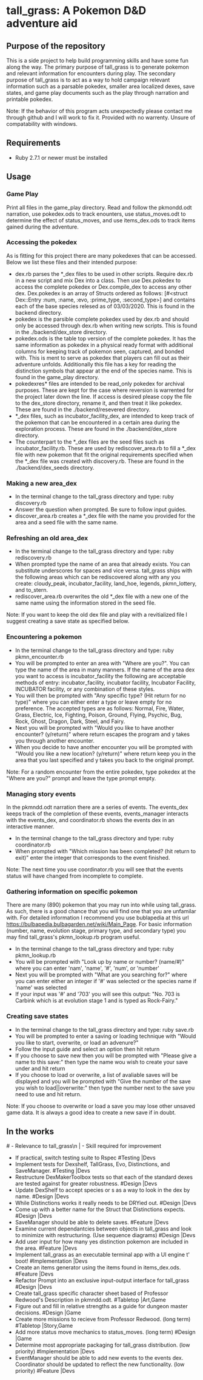 # tall_grass: A Pokemon D&D adventure aid
## Purpose of the repository
This is a side project to help build programming skills and have some fun along the way. The primary purpose of tall_grass is to generate pokemon and relevant information for encounters during play. The secondary purpose of tall_grass is to act as a way to hold campaign relevant information such as a parsable pokedex, smaller area localized dexes, save states, and game play documents such as the play through narration and printable pokedex.

Note: If the behavior of this program acts unexpectedly please contact me through github and I will work to fix it. Provided with no warrenty. Unsure of compatability with windows.

## Requirements
* Ruby 2.7.1 or newer must be installed

## Usage

### Game Play
Print all files in the game_play directory. Read and follow the pkmondd.odt narration, use pokedex.ods to track enounters, use status_moves.odt to determine the effect of status_moves, and use items_dex.ods to track items gained during the adventure.

### Accessing the pokedex
As is fitting for this project there are many pokedexes that can be accessed. Below we list these files and their intended purpose:

* dex.rb parses the \*\_dex files to be used in other scripts. Require dex.rb in a new script and mix Dex into a class. Then use Dex.pokedex to access the complete pokedex or Dex.compile_dex to access any other dex. Dex.pokedex is an array of Structs ordered as follows: [#<struct Dex::Entry :num, :name, :evo, :prime_type, :second_type>] and contains each of the base species relesed as of 03/03/2020. This is found in the backend directory.
* pokedex is the parsible complete pokedex used by dex.rb and should only be accessed through dex.rb when writing new scripts. This is found in the ./backend/dex_store directory.
* pokedex.ods is the table top version of the complete pokedex. It has the same information as pokedex in a physical ready format with additional columns for keeping track of pokemon seen, captured, and bonded with. This is ment to serve as pokedex that players can fill out as their adventure unfolds. Additionally this file has a key for reading the distinction symbols that appear at the end of the species name. This is found in the game_play directory.
* pokedexres* files are intended to be read_only pokedex for archival purposes. These are kept for the case where reversion is warrented for the project later down the line. If access is desired please copy the file to the dex_store directory, rename it, and then treat it like pokedex. These are found in the ./backend/resevered directory.
* \*\_dex files, such as incubator_facility_dex, are intended to keep track of the pokemon that can be encountered in a certain area during the exploration process. These are found in the ./backend/dex_store directory.
* The counterpart to the \*\_dex files are the seed files such as incubator_facility.rb. These are used by rediscover_area.rb to fill a \*\_dex file with new pokemon that fit the original requirements specified when the \*\_dex file was created with discovery.rb. These are found in the ./backend/dex_seeds directory.

### Making a new area_dex
* In the terminal change to the tall_grass directory and type: ruby discovery.rb
* Answer the question when prompted. Be sure to follow input guides.
* discover_area.rb creates a \*\_dex file with the name you provided for the area and a seed file with the same name.

### Refreshing an old area_dex
* In the terminal change to the tall_grass directory and type: ruby rediscovery.rb
* When prompted type the name of an area that already exists. You can substitute underscores for spaces and vice versa. tall_grass ships with the following areas which can be rediscovered along with any you create: cloudy_peak, incubator_facility, land_hoe, legends, pkmn_lottery, and to_stern.
* rediscover_area.rb overwrites the old \*\_dex file with a new one of the same name using the information stored in the seed file.

Note: If you want to keep the old dex file and play with a revitialized file I suggest creating a save state as specified below.

### Encountering a pokemon
* In the terminal change to the tall_grass directory and type: ruby pkmn_encounter.rb
* You will be prompted to enter an area with "Where are you?". You can type the name of the area in many manners. If the name of the area dex you want to access is incubator_facility the following are acceptable methods of entry: incubator_facility, incubator facility, Incubator Facility, INCUBATOR facility, or any combination of these styles.
* You will then be prompted with "Any specific type? (Hit return for no type)" where you can either enter a type or leave empty for no preference. The accepted types are as follows: Normal, Fire, Water, Grass, Electric, Ice, Fighting, Poison, Ground, Flying, Psychic, Bug, Rock, Ghost, Dragon, Dark, Steel, and Fairy.
* Next you will be prompted with "Would you like to have another encounter? (y/return)" where return escapes the program and y takes you through another encounter.
* When you decide to have another encounter you will be prompted with "Would you like a new location? (y/return)" where return keep you in the area that you last specified and y takes you back to the original prompt.

Note: For a random encounter from the entire pokedex, type pokedex at the "Where are you?" prompt and leave the type prompt empty.

### Managing story events
In the pkmndd.odt narration there are a series of events. The events_dex keeps track of the completion of these events, events_manager interacts with the events_dex, and coordinator.rb shows the events dex in an interactive manner.

* In the terminal change to the tall_grass directory and type: ruby coordinator.rb
* When prompted with "Which mission has been completed? (hit return to exit)" enter the integer that corresponds to the event finished.

Note: The next time you use coordinator.rb you will see that the events status will have changed from incomplete to complete.

### Gathering information on specific pokemon
There are many (890) pokemon that you may run into while using tall_grass. As such, there is a good chance that you will find one that you are unfamilar with. For detailed information I recommend you use bublapedia at this url https://bulbapedia.bulbagarden.net/wiki/Main_Page. For basic information (number, name, evolution stage, primary type, and secondary type) you may find tall_grass's pkmn_lookup.rb program useful.

* In the terminal change to the tall_grass directory and type: ruby pkmn_lookup.rb
* You will be prompted with "Look up by name or number? (name/#)" where you can enter 'nam', 'name', '#', 'num', or 'number'
* Next you will be prompted with "What are you searching for?" where you can enter either an integer if '#' was selected or the species name if 'name' was selected
* If your input was '#' and '703' you will see this output: "No. 703 is Carbink which is at evolution stage 1 and is typed as Rock-Fairy."

### Creating save states
* In the terminal change to the tall_grass directory and type: ruby save.rb
* You will be prompted to enter a saving or loading technique with "Would you like to start, overwrite, or load an advenure?"
* Follow the input guide and select an option then hit return
* If you choose to save new then you will be prompted with "Please give a name to this save:" then type the name wou wish to create your save under and hit return
* If you choose to load or overwrite, a list of avaliable saves will be displayed and you will be prompted with "Give the number of the save you wish to load||overwrite:" then type the number next to the save you need to use and hit return.

Note: If you choose to overwrite or load a save you may lose other unsaved game data. It is always a good idea to create a new save if in doubt.

## In the works
\# - Relevance to tall_grass\n
| - Skill required for improvement

* If practical, switch testing suite to Rspec #Testing |Devs
* Implement tests for Dexshelf, TallGrass, Evo, Distinctions, and SaveManager. #Testing |Devs
* Restructure DexMakerToolbox tests so that each of the standard dexes are tested against for greater robustness. #Design |Devs
* Update DexShelf to accept species or s as a way to look in the dex by name. #Design |Devs
* While Distinctions works it really needs to be DRYied out. #Design |Devs
* Come up with a better name for the Struct that Distinctions expects. #Design |Devs
* SaveManager should be able to delete saves. #Feature |Devs
* Examine current dependantcies between objects in tall_grass and look to minimize with restructuring. (Use sequence diagrams) #Design |Devs
* Add user input for how many yes distinction pokemon are included in the area. #Feature |Devs
* Implement tall_grass as an executable terminal app with a UI engine t' boot! #Implementation |Devs
* Create an items generator using the items found in items_dex.ods. #Feature |Devs
* Refactor Prompt into an exclusive input-output interface for tall_grass #Design |Devs
* Create tall_grass specific character sheet based of Professor Redwood's Description in pkmndd.odt. #Tabletop |Art,Game
* Figure out and fill in relative strengths as a guide for dungeon master decisions. #Design |Game
* Create more missions to recieve from Professor Redwood. (long term) #Tabletop |Story,Game
* Add more status move mechanics to status_moves. (long term) #Design |Game
* Determine most appropriate packaging for tall_grass distribution. (low priority) #Implementation |Devs
* EventManager should be able to add new events to the events dex. Coordinator should be updated to reflect the new functionality. (low priority) #Feature |Devs
